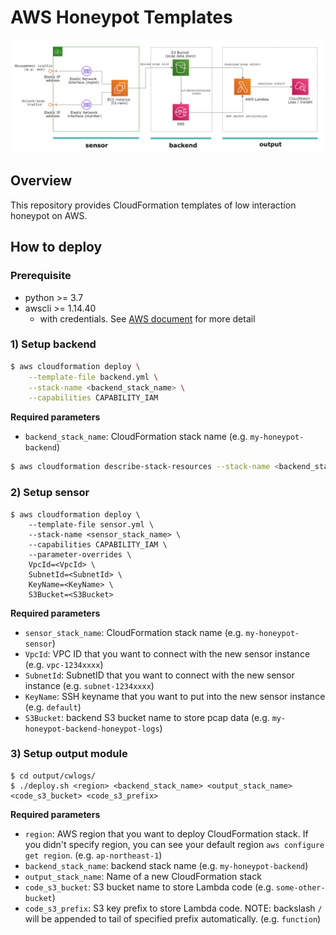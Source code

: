 # AWS Honeypot Templates

![architecture](docs/images/arch.png)

## Overview

This repository provides CloudFormation templates of low interaction honeypot on AWS.

## How to deploy

### Prerequisite

- python >= 3.7
- awscli >= 1.14.40
  - with credentials. See [AWS document](https://docs.aws.amazon.com/cli/latest/userguide/cli-chap-configure.html) for more detail


### 1) Setup backend

```bash
$ aws cloudformation deploy \
    --template-file backend.yml \
    --stack-name <backend_stack_name> \
    --capabilities CAPABILITY_IAM
```

**Required parameters**

- `backend_stack_name`: CloudFormation stack name (e.g. `my-honeypot-backend`)

```bash
$ aws cloudformation describe-stack-resources --stack-name <backend_stack_name> | jq '.StackResources[] | select(.LogicalResourceId == "DataStore") | .PhysicalResourceId ' -r
```

### 2) Setup sensor

```
$ aws cloudformation deploy \
    --template-file sensor.yml \
    --stack-name <sensor_stack_name> \
    --capabilities CAPABILITY_IAM \
    --parameter-overrides \
    VpcId=<VpcId> \
    SubnetId=<SubnetId> \
    KeyName=<KeyName> \
    S3Bucket=<S3Bucket>
```

**Required parameters**

- `sensor_stack_name`: CloudFormation stack name (e.g. `my-honeypot-sensor`)
- `VpcId`: VPC ID that you want to connect with the new sensor instance (e.g. `vpc-1234xxxx`)
- `SubnetId`: SubnetID that you want to connect with the new sensor instance (e.g. `subnet-1234xxxx`)
- `KeyName`: SSH keyname that you want to put into the new sensor instance (e.g. `default`)
- `S3Bucket`: backend S3 bucket name to store pcap data (e.g. `my-honeypot-backend-honeypot-logs`)

### 3) Setup output module

```
$ cd output/cwlogs/
$ ./deploy.sh <region> <backend_stack_name> <output_stack_name> <code_s3_bucket> <code_s3_prefix>
```

**Required parameters**

- `region`: AWS region that you want to deploy CloudFormation stack. If you didn't specify region, you can see your default region `aws configure get region`. (e.g. `ap-northeast-1`)
- `backend_stack_name`: backend stack name (e.g. `my-honeypot-backend`)
- `output_stack_name`: Name of a new CloudFormation stack
- `code_s3_bucket`: S3 bucket name to store Lambda code (e.g. `some-other-bucket`)
- `code_s3_prefix`: S3 key prefix to store Lambda code. NOTE: backslash `/` will be appended to tail of specified prefix automatically. (e.g. `function`)



